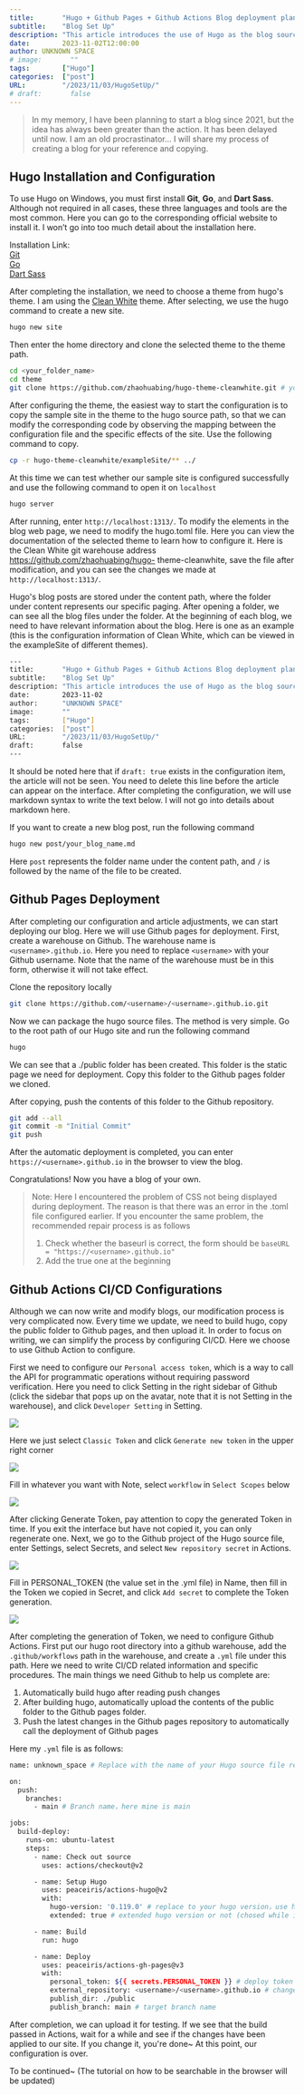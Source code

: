 ```yaml
---
title:       "Hugo + Github Pages + Github Actions Blog deployment plan"
subtitle:    "Blog Set Up"
description: "This article introduces the use of Hugo as the blog source code, Github Page as the deployment solution and the use of Github Action to configure CI/CD"
date:        2023-11-02T12:00:00
author: UNKNOWN SPACE
# image:       ""
tags:        ["Hugo"]
categories:  ["post"]
URL:         "/2023/11/03/HugoSetUp/"
# draft:       false
---
```


<!-- >记忆里自从2021年开始就计划着要弄博客，结果一直想法大于行动，一直拖到了现在才弄好，老拖延症了，这里分享一下我创建博客的过程以便大家参考与复制 -->
>In my memory, I have been planning to start a blog since 2021, but the idea has always been greater than the action. It has been delayed until now. I am an old procrastinator... I will share my process of creating a blog for your reference and copying.

<!--more-->
<!-- ## Hugo的安装与配置 -->
## Hugo Installation and Configuration
<!-- 要在windows上使用Hugo， 首先要安装**Git**，**Go**，以及**Dart Sass**，虽然不是所有情况下都需要，但是这三种语言和工具是最常见的。这里可以前往对应的官网进行安装，此处就不对安装过多赘述了。 -->
To use Hugo on Windows, you must first install **Git**, **Go**, and **Dart Sass**. Although not required in all cases, these three languages and tools are the most common. Here you can go to the corresponding official website to install it. I won’t go into too much detail about the installation here.

<!-- 安装链接： -->
Installation Link:  
[Git](https://git-scm.com/book/en/v2/Getting-Started-Installing-Git)  
[Go](https://go.dev/doc/install)  
[Dart Sass](https://gohugo.io/hugo-pipes/transpile-sass-to-css/#dart-sass)

<!-- 完成安装之后，我们需要在hugo的theme里面选择一个作为主题，我这里使用的是[Clean White](https://themes.gohugo.io/themes/hugo-theme-cleanwhite/)主题。选好之后我们使用hugo命令创建新的站点 -->
After completing the installation, we need to choose a theme from hugo's theme. I am using the [Clean White](https://themes.gohugo.io/themes/hugo-theme-cleanwhite/) theme. After selecting, we use the hugo command to create a new site.
```bash
hugo new site
```
<!-- 随后进入主目录，将选定的主题clone到theme路径下 -->
Then enter the home directory and clone the selected theme to the theme path.
```bash
cd <your_folder_name>
cd theme
git clone https://github.com/zhaohuabing/hugo-theme-cleanwhite.git # your theme
```

<!-- 在把theme配置好之后，最简单的开始配置的方式是将theme中的样例站点复制到hugo源路径来，这样我们可以通过观察配置文件和站点具体效果的映射来修改相对应的代码。使用以下命令来进行复制。 -->
After configuring the theme, the easiest way to start the configuration is to copy the sample site in the theme to the hugo source path, so that we can modify the corresponding code by observing the mapping between the configuration file and the specific effects of the site. Use the following command to copy.
```bash
cp -r hugo-theme-cleanwhite/exampleSite/** ../
```
<!-- 这时我们可以测试我们的样例站点是否配置成功，使用以下命令来在`localhost`打开 -->
At this time we can test whether our sample site is configured successfully and use the following command to open it on `localhost`
```bash
hugo server
```
<!-- 运行过后进入`http://localhost:1313/`即可。要修改博客网页中的元素，我们需要修改hugo.toml文件，这里可以查看选择的theme的文档来学习如何配置，这里附上Clean White的git仓库地址 https://github.com/zhaohuabing/hugo-theme-cleanwhite, 修改过后保存文件，在`http://localhost:1313/`就能看到我们做出的更改。

hugo的博客文章都存储在content路径下，其中content下的文件夹代表我们的具体分页，打开一个文件夹后我们可以看到该文件夹下面的所有博客文件。每一篇博客开头我们需要有该博客的相关信息，这里拿出一个作为示例（此为Clean White的配置信息，具体可以在不同theme的exampleSite进行查看）。 -->
After running, enter `http://localhost:1313/`. To modify the elements in the blog web page, we need to modify the hugo.toml file. Here you can view the documentation of the selected theme to learn how to configure it. Here is the Clean White git warehouse address https://github.com/zhaohuabing/hugo- theme-cleanwhite, save the file after modification, and you can see the changes we made at `http://localhost:1313/`.

Hugo's blog posts are stored under the content path, where the folder under content represents our specific paging. After opening a folder, we can see all the blog files under the folder. At the beginning of each blog, we need to have relevant information about the blog. Here is one as an example (this is the configuration information of Clean White, which can be viewed in the exampleSite of different themes).
<!-- ---
title:       "Hugo + Github Page + Github Action博客部署方案"
subtitle:    "Blog Set Up"
description: "本文介绍使用Hugo作为博客源码，Github Page作为部署方案以及利用Github Action配置CI/CD"
date:        2023-11-03
author:      "不知所云集"
image:       ""
tags:
    - "Hugo"
categories:  ["post"]
URL:        "/2023/11/03/HugoSetUp/"
draft: true
--- -->
```bash
---
title:       "Hugo + Github Pages + Github Actions Blog deployment plan"
subtitle:    "Blog Set Up"
description: "This article introduces the use of Hugo as the blog source code, Github Page as the deployment solution and the use of Github   Action to configure CI/CD"
date:        2023-11-02
author:      "UNKNOWN SPACE"
image:       ""
tags:        ["Hugo"]
categories:  ["post"]
URL:         "/2023/11/03/HugoSetUp/"
draft:       false
---
```
<!-- 这里需要注意，如果`draft: true`存在于配置项的话那么文章是不会被看到的，需要删除这一行文章才能出现在界面上。完成配置之后我们要在下面使用markdown语法编写正文，这里不对markdown做过多赘述。

如果要创建新的博客文章，运行以下命令 -->
It should be noted here that if `draft: true` exists in the configuration item, the article will not be seen. You need to delete this line before the article can appear on the interface. After completing the configuration, we will use markdown syntax to write the text below. I will not go into details about markdown here.

If you want to create a new blog post, run the following command
```bash
hugo new post/your_blog_name.md
```
<!-- 这里的`post`代表content路径下的文件夹名字，`/`后面则是要创建的文件名。 -->
Here `post` represents the folder name under the content path, and `/` is followed by the name of the file to be created.

<!-- ## Github Pages部署 -->
## Github Pages Deployment
<!-- 在完成我们的配置以及文章调整后，我们可以着手部署我们的博客。这里我们将使用Github pages来进行部署。首先先在Github创建一个仓库，仓库名为`<username>.github.io`，这里要把`<username>`替换为你的Github用户名，注意仓库的名字必须是这个形式，否则无法生效。

把该仓库克隆到本地 -->
After completing our configuration and article adjustments, we can start deploying our blog. Here we will use Github pages for deployment. First, create a warehouse on Github. The warehouse name is `<username>.github.io`. Here you need to replace `<username>` with your Github username. Note that the name of the warehouse must be in this form, otherwise it will not take effect.

Clone the repository locally
```bash
git clone https://github.com/<username>/<username>.github.io.git
```
<!-- 现在我们可以对hugo源文件进行打包操作，方式很简单，前往我们Hugo站点的根路径，运行以下命令 -->
Now we can package the hugo source files. The method is very simple. Go to the root path of our Hugo site and run the following command
```bash
hugo
```
<!-- 我们可以看到有一个./public文件夹被创建，这个文件夹就是我们需要的用于部署的静态页面，将此文件夹复制到我们克隆的Github pages文件夹下。

复制过后将此文件夹的内容push到Github仓库中 -->
We can see that a ./public folder has been created. This folder is the static page we need for deployment. Copy this folder to the Github pages folder we cloned.

After copying, push the contents of this folder to the Github repository.
```bash
git add --all
git commit -m "Initial Commit"
git push
```
<!-- 等待自动部署完毕，就可以在浏览器输入`https://<username>.github.io`来查看博客。

Congratulations！现在你拥有了一个属于你自己的博客了。 -->
After the automatic deployment is completed, you can enter `https://<username>.github.io` in the browser to view the blog.

Congratulations! Now you have a blog of your own.

<!-- >注：这里我在部署的时候出现了CSS不显示的问题，原因是因为前面配置的.toml文件出现了错误，如果你遇到了同样的问题，建议修复流程如下  
>1. 检查baseurl是否正确，形式应该为`baseURL = "https://<username>.github.io"`
>2. 在开头部分加入true的那个 -->
>Note: Here I encountered the problem of CSS not being displayed during deployment. The reason is that there was an error in the .toml file configured earlier. If you encounter the same problem, the recommended repair process is as follows
>1. Check whether the baseurl is correct, the form should be `baseURL = "https://<username>.github.io"`
>2. Add the true one at the beginning

<!-- ## 使用Github Actions配置CI/CD -->
## Github Actions CI/CD Configurations

<!-- 尽管现在我们已经可以编写并且修改博客，但是现在我们修改的流程十分复杂，每次在更新过后都需要构建hugo，复制public文件夹到Github pages再进行上传。为了专注于写作，我们可以通过配置CI/CD来简化该流程，这里我们选择使用Github Action来配置。

首先我们需要配置我们的 `Personal access token` ，这是一种在不需要密码验证的情况下调用API进行程序化操作的方式。这里需要在Github的右侧边栏内点击Setting（点击头像弹出来的侧边栏，注意不是仓库内的Setting），在Setting中点击 `Developer Setting`。 -->
Although we can now write and modify blogs, our modification process is very complicated now. Every time we update, we need to build hugo, copy the public folder to Github pages, and then upload it. In order to focus on writing, we can simplify the process by configuring CI/CD. Here we choose to use Github Action to configure.

First we need to configure our `Personal access token`, which is a way to call the API for programmatic operations without requiring password verification. Here you need to click Setting in the right sidebar of Github (click the sidebar that pops up on the avatar, note that it is not Setting in the warehouse), and click `Developer Setting` in Setting.

![](/img/hugo_blog/token1.png)

<!-- 这里我们选择 `Classic Token` 就可以了，点击右上角的 `Generate new token` -->
Here we just select `Classic Token` and click `Generate new token` in the upper right corner

![](/img/hugo_blog/personal_access_token.png)

<!-- Note随便填，在下面的 `Select Scopes` 中选择 `workflow` -->
 Fill in whatever you want with Note, select `workflow` in `Select Scopes` below

![](/img/hugo_blog/token2.png)

<!-- 点击Generate Token之后，注意及时复制生成的Token，如果退出了界面但是还没复制那就只能重新生成一个。接下来我们前往Hugo源文件的Github项目下，进入Setting，选择Secrets，在Actions中选择 `New repository secret`。 -->
After clicking Generate Token, pay attention to copy the generated Token in time. If you exit the interface but have not copied it, you can only regenerate one. Next, we go to the Github project of the Hugo source file, enter Settings, select Secrets, and select `New repository secret` in Actions.

![](/img/hugo_blog/token3.png)

<!-- 在Name中填写PERSONAL_TOKEN(在.yml文件中设置的值)，然后在Secret中填写我们复制的Token，点击`Add secret`完成Token的生成。 -->
Fill in PERSONAL_TOKEN (the value set in the .yml file) in Name, then fill in the Token we copied in Secret, and click `Add secret` to complete the Token generation.

![](/img/hugo_blog/token4.png)

<!-- 完成Token的生成后，我们要进行Github Actions的配置。先将我们的hugo根目录放到一个github仓库里面，并在仓库中添加`.github/workflows`路径，在这个路径下创建一个`.yml`文件，在这里我们需要编写CI/CD的相关信息以及具体流程。我们需要Github来帮我们完成的事项主要有

1. 在读取到push更改后自动构建hugo
2. 在构建hugo后自动将public文件夹下的内容上传到Github pages的文件夹
3. 在Github pages的仓库中push最新的更改从而自动调用Github pages的部署

这里我的`.yml`文件如下： -->
After completing the generation of Token, we need to configure Github Actions. First put our hugo root directory into a github warehouse, add the `.github/workflows` path in the warehouse, and create a `.yml` file under this path. Here we need to write CI/CD related information and specific procedures. The main things we need Github to help us complete are:

1. Automatically build hugo after reading push changes
2. After building hugo, automatically upload the contents of the public folder to the Github pages folder.
3. Push the latest changes in the Github pages repository to automatically call the deployment of Github pages

Here my `.yml` file is as follows:

<!-- name: unknown_space # 替换为你的Hugo源文件仓库名

on:
  push:
    branches:
      - main # 分支名称，这里我的是main

jobs:
  build-deploy:
    runs-on: ubuntu-latest
    steps:
      - name: Check out source
        uses: actions/checkout@v2

      - name: Setup Hugo
        uses: peaceiris/actions-hugo@v2
        with:
          hugo-version: '0.119.0' # 替换为你的hugo版本，可以使用hugo version在命令行查看
          extended: true #是否为extended版本

      - name: Build
        run: hugo

      - name: Deploy
        uses: peaceiris/actions-gh-pages@v3
        with:
          personal_token: ${{ secrets.PERSONAL_TOKEN }} # 另外还支持 deploy_token 和 github_token
          external_repository: <username>/<username>.github.io # 修改为你的username
          publish_dir: ./public
          publish_branch: main # 目标仓库的分支名称 -->
```bash
name: unknown_space # Replace with the name of your Hugo source file repository

on:
  push:
    branches:
      - main # Branch name，here mine is main

jobs:
  build-deploy:
    runs-on: ubuntu-latest
    steps:
      - name: Check out source
        uses: actions/checkout@v2

      - name: Setup Hugo
        uses: peaceiris/actions-hugo@v2
        with:
          hugo-version: '0.119.0' # replace to your hugo version，use hugo version to check at command line
          extended: true # extended hugo version or not (chosed while installation)

      - name: Build
        run: hugo

      - name: Deploy
        uses: peaceiris/actions-gh-pages@v3
        with:
          personal_token: ${{ secrets.PERSONAL_TOKEN }} # deploy token and github token are also supported
          external_repository: <username>/<username>.github.io # change to your username
          publish_dir: ./public
          publish_branch: main # target branch name
```

<!-- 完成之后我们可以上传进行测试，如果在Actions中看到build通过，等待一会之后查看我们的站点是否应用了更改。如果更改那就大功告成~ 至此我们的配置就结束了。

未完待续~（会更新如何在浏览器可以被搜索到的教程） -->
After completion, we can upload it for testing. If we see that the build passed in Actions, wait for a while and see if the changes have been applied to our site. If you change it, you're done~ At this point, our configuration is over.

To be continued~ (The tutorial on how to be searchable in the browser will be updated)